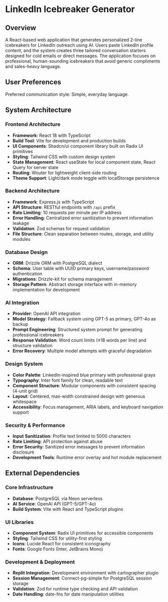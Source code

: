 # LinkedIn Icebreaker Generator

## Overview

A React-based web application that generates personalized 2-line icebreakers for LinkedIn outreach using AI. Users paste LinkedIn profile content, and the system creates three tailored conversation starters designed for cold emails or direct messages. The application focuses on professional, human-sounding icebreakers that avoid generic compliments and sales-heavy language.

## User Preferences

Preferred communication style: Simple, everyday language.

## System Architecture

### Frontend Architecture
- **Framework**: React 18 with TypeScript
- **Build Tool**: Vite for development and production builds
- **UI Components**: Shadcn/ui component library built on Radix UI primitives
- **Styling**: Tailwind CSS with custom design system
- **State Management**: React useState for local component state, React Query for server state
- **Routing**: Wouter for lightweight client-side routing
- **Theme Support**: Light/dark mode toggle with localStorage persistence

### Backend Architecture
- **Framework**: Express.js with TypeScript
- **API Structure**: RESTful endpoints with `/api` prefix
- **Rate Limiting**: 10 requests per minute per IP address
- **Error Handling**: Centralized error sanitization to prevent information leakage
- **Validation**: Zod schemas for request validation
- **File Structure**: Clean separation between routes, storage, and utility modules

### Database Design
- **ORM**: Drizzle ORM with PostgreSQL dialect
- **Schema**: User table with UUID primary keys, username/password authentication
- **Migrations**: Drizzle-kit for schema management
- **Storage Pattern**: Abstract storage interface with in-memory implementation for development

### AI Integration
- **Provider**: OpenAI API integration
- **Model Strategy**: Fallback system using GPT-5 as primary, GPT-4o as backup
- **Prompt Engineering**: Structured system prompt for generating professional icebreakers
- **Response Validation**: Word count limits (≤18 words per line) and structure validation
- **Error Recovery**: Multiple model attempts with graceful degradation

### Design System
- **Color Palette**: LinkedIn-inspired blue primary with professional grays
- **Typography**: Inter font family for clean, readable text
- **Component Structure**: Modular components with consistent spacing (4-unit grid)
- **Layout**: Centered, max-width constrained design with generous whitespace
- **Accessibility**: Focus management, ARIA labels, and keyboard navigation support

### Security & Performance
- **Input Sanitization**: Profile text limited to 5000 characters
- **Rate Limiting**: API protection against abuse
- **Error Security**: Sanitized error messages to prevent information disclosure
- **Development Tools**: Runtime error overlay and hot module replacement

## External Dependencies

### Core Infrastructure
- **Database**: PostgreSQL via Neon serverless
- **AI Service**: OpenAI API (GPT-5/GPT-4o)
- **Build System**: Vite with React and TypeScript plugins

### UI Libraries
- **Component System**: Radix UI primitives for accessible components
- **Styling**: Tailwind CSS for utility-first styling
- **Icons**: Lucide React for consistent iconography
- **Fonts**: Google Fonts (Inter, JetBrains Mono)

### Development & Deployment
- **Replit Integration**: Development environment with cartographer plugin
- **Session Management**: Connect-pg-simple for PostgreSQL session storage
- **Validation**: Zod for runtime type checking and API validation
- **Date Handling**: date-fns for date manipulation utilities